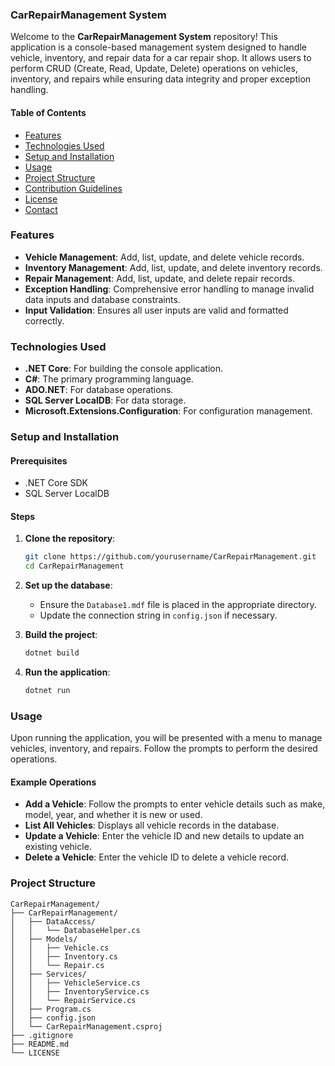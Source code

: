 ### CarRepairManagement System

Welcome to the **CarRepairManagement System** repository! This application is a console-based management system designed to handle vehicle, inventory, and repair data for a car repair shop. It allows users to perform CRUD (Create, Read, Update, Delete) operations on vehicles, inventory, and repairs while ensuring data integrity and proper exception handling.

#### Table of Contents

- [Features](#features)
- [Technologies Used](#technologies-used)
- [Setup and Installation](#setup-and-installation)
- [Usage](#usage)
- [Project Structure](#project-structure)
- [Contribution Guidelines](#contribution-guidelines)
- [License](#license)
- [Contact](#contact)

### Features

- **Vehicle Management**: Add, list, update, and delete vehicle records.
- **Inventory Management**: Add, list, update, and delete inventory records.
- **Repair Management**: Add, list, update, and delete repair records.
- **Exception Handling**: Comprehensive error handling to manage invalid data inputs and database constraints.
- **Input Validation**: Ensures all user inputs are valid and formatted correctly.

### Technologies Used

- **.NET Core**: For building the console application.
- **C#**: The primary programming language.
- **ADO.NET**: For database operations.
- **SQL Server LocalDB**: For data storage.
- **Microsoft.Extensions.Configuration**: For configuration management.

### Setup and Installation

#### Prerequisites

- .NET Core SDK
- SQL Server LocalDB

#### Steps

1. **Clone the repository**:
   ```sh
   git clone https://github.com/yourusername/CarRepairManagement.git
   cd CarRepairManagement
   ```

2. **Set up the database**:
   - Ensure the `Database1.mdf` file is placed in the appropriate directory.
   - Update the connection string in `config.json` if necessary.

3. **Build the project**:
   ```sh
   dotnet build
   ```

4. **Run the application**:
   ```sh
   dotnet run
   ```

### Usage

Upon running the application, you will be presented with a menu to manage vehicles, inventory, and repairs. Follow the prompts to perform the desired operations.

#### Example Operations

- **Add a Vehicle**: Follow the prompts to enter vehicle details such as make, model, year, and whether it is new or used.
- **List All Vehicles**: Displays all vehicle records in the database.
- **Update a Vehicle**: Enter the vehicle ID and new details to update an existing vehicle.
- **Delete a Vehicle**: Enter the vehicle ID to delete a vehicle record.

### Project Structure

```
CarRepairManagement/
├── CarRepairManagement/
│   ├── DataAccess/
│   │   └── DatabaseHelper.cs
│   ├── Models/
│   │   ├── Vehicle.cs
│   │   ├── Inventory.cs
│   │   └── Repair.cs
│   ├── Services/
│   │   ├── VehicleService.cs
│   │   ├── InventoryService.cs
│   │   └── RepairService.cs
│   ├── Program.cs
│   ├── config.json
│   └── CarRepairManagement.csproj
├── .gitignore
├── README.md
└── LICENSE
```

